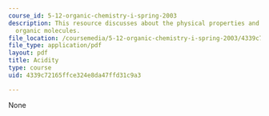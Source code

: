 ```yaml
---
course_id: 5-12-organic-chemistry-i-spring-2003
description: This resource discusses about the physical properties and acidity of
  organic molecules.
file_location: /coursemedia/5-12-organic-chemistry-i-spring-2003/4339c72165ffce324e8da47ffd31c9a3_04.pdf
file_type: application/pdf
layout: pdf
title: Acidity
type: course
uid: 4339c72165ffce324e8da47ffd31c9a3

---
```

None